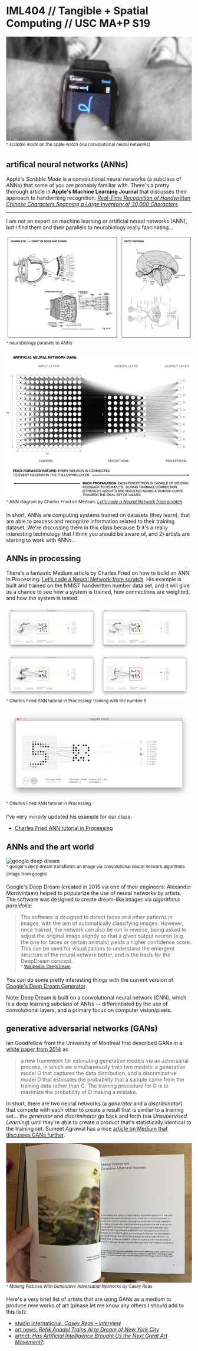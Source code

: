 # IML404 // Tangible + Spatial Computing // USC MA+P S19   

![CNN apple watch](https://github.com/johnbcarpenter/USC_IML404_IMAGES/blob/master/images/ANN_HelloWorld.png)  
<sup>^ _scribble mode_ on the apple watch (via convolutional neural networks) </sup>

## artifical neural networks (ANNs) 
Apple's _Scribble Mode_ is a convolutional neural networks (a subclass of ANNs) that some of you are probably familiar with. There's a pretty thorough article in **Apple's Machine Learning Journal** that discusses their approach to handwriting recognition: [_Real-Time Recognition of Handwritten Chinese Characters Spanning a Large Inventory of 30,000 Characters_](https://machinelearning.apple.com/2017/09/12/handwriting.html).
 
---

I am not an expert on machine learning or artificial neural networks (ANN), but I find them and their parallels to neurobiology really fascinating...  

![ANN bio](https://github.com/johnbcarpenter/USC_IML404_IMAGES/blob/master/images/ANN_bio.png)   
<sup>^ neurobiology parallels to ANNs </sup>

![Fried ANN diagram](https://github.com/johnbcarpenter/USC_IML404_IMAGES/blob/master/images/ANN_FriedANN.png)  
<sup>^ ANN diagram by Charles Fried on Medium: [_Let’s code a Neural Network from scratch_](https://medium.com/typeme/lets-code-a-neural-network-from-scratch-part-1-24f0a30d7d62) </sup>

In short, ANNs are computing systems trained on datasets (they learn), that are able to process and recognize information related to their training dataset.  We're discussing them in this class because 1) it's a really interesting technology that I think you should be aware of, and 2) artists are starting to work with ANNs...

## ANNs in processing  
There's a fantastic Medium article by Charles Fried on how to build an ANN in Processing: [Let’s code a Neural Network from scratch](https://medium.com/typeme/lets-code-a-neural-network-from-scratch-part-1-24f0a30d7d62).  His example is built and trained on the NMIST handwritten number data set, and it will give us a chance to see how a system is trained, how connections are weighted, and how the system is tested.

![Charles Fried ANN tutorial](https://github.com/johnbcarpenter/USC_IML404_IMAGES/blob/master/images/ANN_training.png)  
<sup>^ Charles Fried ANN tutorial in Processing: training with the number 5 </sup>

![Charles Fried ANN tutorial](https://github.com/johnbcarpenter/USC_IML404_IMAGES/blob/master/images/ANN_5.png)  
<sup>^ Charles Fried ANN tutorial in Processing </sup>
 
I've very minorly updated his example for our class:
- [Charles Fried ANN tutorial in Processing](https://github.com/johnbcarpenter/USC_IML404/tree/master/CODE/PROCESSING/ARTIFICIAL_NEURAL_NETWORKS/Fried_ANN_tutorial)

## ANNs and the art world
![google deep dream](https://b2h3x3f6.stackpathcdn.com/assets/landing/img/blend/horizontal/dd.jpg)  
<sup>^ google's deep dream transforms an image via convolutional neural network algorithms (image from google)</sup>

Google's Deep Dream (created in 2015 via one of their engineers: Alexander Mordvintsev) helped to popularize the use of neural networks by artists. The software was designed to create dream-like images via _algorithmic pareidolia_:

> The software is designed to detect faces and other patterns in images, with the aim of automatically classifying images. However, once trained, the network can also be run in reverse, being asked to adjust the original image slightly so that a given output neuron (e.g. the one for faces or certain animals) yields a higher confidence score. This can be used for visualizations to understand the emergent structure of the neural network better, and is the basis for the DeepDream concept.  
<sup>^ [Wikipedia: DeepDream](https://en.wikipedia.org/wiki/DeepDream) </sup>

You can do some pretty interesting things with the current version of [Google's Deep Dream Generator](https://deepdreamgenerator.com). 

Note: Deep Dream is built on a convolutional neural network (CNN), which is a deep learning subclass of ANNs -- differentiated by the use of convolutional layers, and a primary focus on computer vision/pixels.

## generative adversarial networks (GANs) 
Ian Goodfellow from the University of Montreal first described GANs in a [white paper from 2014](https://arxiv.org/abs/1406.2661) as

> a new framework for estimating generative models via an adversarial process, in which we simultaneously train two models: a generative model G that captures the data distribution, and a discriminative model D that estimates the probability that a sample came from the training data rather than G. The training procedure for G is to maximize the probability of D making a mistake. 

In short, there are two neural networks (a _generator_ and a _discriminator_) that compete with each other to create a result that is similar to a training set... the _generator_ and _discriminator_ go back and forth (via _Unsupervised Learning_) until they're able to create a product that's statistically identical to the training set.  Sumeet Agrawal has a nice [article on Medium that discusses GANs further](https://medium.com/archieai/a-dozen-times-artificial-intelligence-startled-the-world-eae5005153db). 

![casey reas GAN](https://github.com/johnbcarpenter/USC_IML404_IMAGES/blob/master/images/ANN_reas_GAN.png)  
<sup>^ _Making Pictures With Generative Adversarial Networks_ by Casey Reas </sup>

Here's a very brief list of artists that are using GANs as a medium to produce new works of art (please let me know any others I should add to this list): 
- [studio international: _Casey Reas – interview_](https://www.studiointernational.com/index.php/casey-reas-interview-computer-art-coding)
- [art news: _Refik Anadol Trains AI to Dream of New York City_](https://www.artnews.com/art-in-america/features/refik-anadol-machine-hallucination-artechouse-shows-how-ai-dreams-60204/)
- [artnet: _Has Artificial Intelligence Brought Us the Next Great Art Movement?_](https://news.artnet.com/market/9-artists-artificial-intelligence-1384207).


